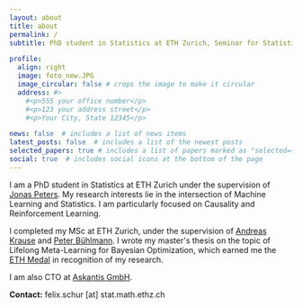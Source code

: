 ```yaml
---
layout: about
title: about
permalink: /
subtitle: PhD student in Statistics at ETH Zurich, Seminar for Statistics.

profile:
  align: right
  image: foto_new.JPG
  image_circular: false # crops the image to make it circular
  address: #>
    #<p>555 your office number</p>
    #<p>123 your address street</p>
    #<p>Your City, State 12345</p>

news: false  # includes a list of news items
latest_posts: false  # includes a list of the newest posts
selected_papers: true # includes a list of papers marked as "selected={true}"
social: true  # includes social icons at the bottom of the page
---
```


I am a PhD student in Statistics at ETH Zurich under the supervision of [Jonas Peters](https://people.math.ethz.ch/~jopeters/). My research interests lie in the intersection of Machine Learning and Statistics. I am particularly focused on Causality and Reinforcement Learning.

I completed my MSc at ETH Zurich, under the supervision of [Andreas Krause](https://las.inf.ethz.ch/krausea) and [Peter Bühlmann](https://stat.ethz.ch/~buhlmann/). I wrote my master's thesis on the topic of Lifelong Meta-Learning for Bayesian Optimization, which earned me the [ETH Medal](https://ethz.ch/en/the-eth-zurich/education/awards/eth-medal.html) in recognition of my research.

I am also CTO at [Askantis GmbH](https://askantis.ch).

**Contact:** felix.schur [at] stat.math.ethz.ch 
